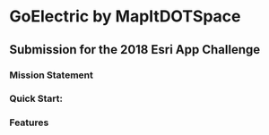 # GoElectric by MapItDOTSpace
## Submission for the 2018 Esri App Challenge

### Mission Statement

### Quick Start:


### Features